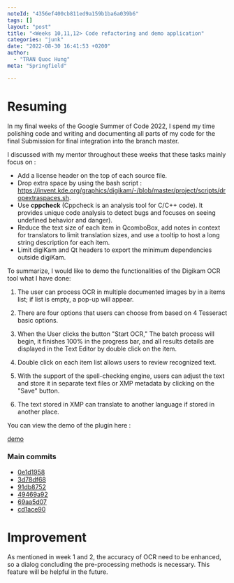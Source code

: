 ```yaml
---
noteId: "4356ef400cb811ed9a159b1ba6a039b6"
tags: []
layout: "post"
title: "<Weeks 10,11,12> Code refactoring and demo application"
categories: "junk"
date: "2022-08-30 16:41:53 +0200"
author:
  - "TRAN Quoc Hung"
meta: "Springfield"

---
```



# Resuming  

In my final weeks of the Google Summer of Code 2022, I spend my time polishing code and writing and documenting all parts of my code for the final Submission for final integration into the branch master.


I discussed with my mentor throughout these weeks that these tasks mainly focus on : 

- Add a license header on the top of each source file.
- Drop extra space by using the bash script : https://invent.kde.org/graphics/digikam/-/blob/master/project/scripts/dropextraspaces.sh.
- Use **cppcheck** (Cppcheck is an analysis tool for C/C++ code). It provides unique code analysis to detect bugs and focuses on seeing undefined behavior and danger).
- Reduce the text size of each item in QcomboBox, add notes in context for translators to limit translation sizes, and use a tooltip to host a long string description for each item.
- Limit digiKam and Qt headers to export the minimum dependencies outside digiKam.

To summarize, I would like to demo the functionalities of the Digikam OCR tool what I have done:


1. The user can process OCR in multiple documented images by in a items list; if list is empty, a pop-up will appear. 

2. There are four options that users can choose from based on 4 Tesseract basic options. 

3. When the User clicks the button "Start OCR," The batch process will begin, it finishes 100% in the progress bar, and all results details are displayed in the Text Editor by double click on the item. 

4. Double click on each item list allows users to review recognized text. 

5. With the support of the spell-checking engine, users can adjust the text and store it in separate text files or XMP metadata by clicking on the "Save" button. 

6. The text stored in XMP can translate to another language if stored in another place.


You can view the demo of the plugin here : 


[demo](https://drive.google.com/file/d/1wyiHLaJbHDna1QLUZ5wS6vrrKwiyPkts/view?usp=sharing) 


### Main commits 


- [0e1d1958](https://invent.kde.org/graphics/digikam/-/merge_requests/177/diffs?commit_id=0e1d1958ac9d85eb73ce5b07ab8272e52d1d40f9)
- [3d78df68](https://invent.kde.org/graphics/digikam/-/merge_requests/177/diffs?commit_id=3d78df68a83dd4e618fd8cc90e92d4e92fdb43d6)
- [91db8752](https://invent.kde.org/graphics/digikam/-/merge_requests/177/diffs?commit_id=91db8752a9c12a49f92766394ba47242c6fad24a)
- [49469a92](https://invent.kde.org/graphics/digikam/-/merge_requests/177/diffs?commit_id=49469a9296ee7932a971ded55b3f5f2dcd083545)
- [69aa5d07](https://invent.kde.org/graphics/digikam/-/merge_requests/177/diffs?commit_id=69aa5d07ed3fe7fad925ef28b0e5213217be8621)
- [cd1ace90](https://invent.kde.org/graphics/digikam/-/commit/cd1ace90ea27beab6aad8d02cd1f4d879eac14bd)

# Improvement 


As mentioned in week 1 and 2, the accuracy of OCR need to be enhanced, so a dialog concluding the pre-processing methods is necessary. This feature will be helpful in the future.    